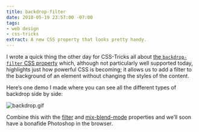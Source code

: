 ```yaml
---
title: backdrop-filter
date: 2018-05-19 23:57:00 -07:00
tags:
- web design
- css-tricks
extract: A new CSS property that looks pretty handy.
---
```


I wrote a quick thing the other day for CSS-Tricks all about [the `backdrop-filter` CSS property](https://css-tricks.com/the-backdrop-filter-css-property/) which, although not particularly well supported today, highlights just how powerful CSS is becoming; it allows us to add a filter to the background of an element without changing the styles of the content. 

Here’s one demo I made where you can see all the different types of backdrop side by side:

![backdrop.gif](/uploads/backdrop.gif)

Combine this with the [filter](https://css-tricks.com/almanac/properties/f/filter/) and [mix-blend-mode](https://css-tricks.com/almanac/properties/m/mix-blend-mode/) properties and we’ll soon have a bonafide Photoshop in the browser.